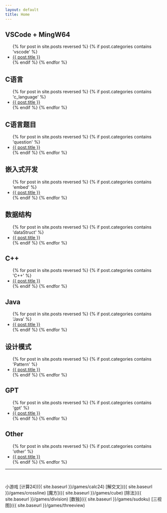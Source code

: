 ```yaml
---
layout: default
title: Home
---
```


<link rel="stylesheet" href="{{ '/assets/custom.css' | relative_url }}">

<div class="container">
    <div>
        <h2>VSCode + MingW64</h2>
        <ul>
            {% for post in site.posts reversed %}
                {% if post.categories contains 'vscode' %}
                    <li>
                        <a href="{{ post.url | relative_url }}">{{ post.title }}</a>
                    </li>
                {% endif %}
            {% endfor %}
        </ul>
    </div>
    <div>
        <h2>C语言</h2>
        <ul>
            {% for post in site.posts reversed %}
                {% if post.categories contains 'c_language' %}
                    <li>
                        <a href="{{ site.baseurl }}{{ post.url }}">{{ post.title }}</a>
                    </li>
                {% endif %}
            {% endfor %}
        </ul>
    </div>
    <div>
        <h2>C语言题目</h2>
        <ul>
            {% for post in site.posts reversed %}
                {% if post.categories contains 'question' %}
                    <li>
                        <a href="{{ site.baseurl }}{{ post.url }}">{{ post.title }}</a>
                    </li>
                {% endif %}
            {% endfor %}
        </ul>
    </div>
    <div>
        <h2>嵌入式开发</h2>
        <ul>
            {% for post in site.posts reversed %}
                {% if post.categories contains 'embed' %}
                    <li>
                        <a href="{{ post.url | relative_url }}">{{ post.title }}</a>
                    </li>
                {% endif %}
            {% endfor %}
        </ul>
    </div>
    <div>
        <h2>数据结构</h2>
        <ul>
            {% for post in site.posts reversed %}
                {% if post.categories contains 'dataStruct' %}
                    <li>
                        <a href="{{ post.url | relative_url }}">{{ post.title }}</a>
                    </li>
                {% endif %}
            {% endfor %}
        </ul>
    </div>
    <div >
        <h2>C++</h2>
        <ul>
            {% for post in site.posts reversed %}
                {% if post.categories contains 'C++' %}
                    <li>
                        <a href="{{ post.url | relative_url }}">{{ post.title }}</a>
                    </li>
                {% endif %}
            {% endfor %}
        </ul>
    </div>
    <div>
        <h2>Java</h2>
        <ul>
            {% for post in site.posts reversed %}
                {% if post.categories contains 'Java' %}
                    <li>
                        <a href="{{ post.url | relative_url }}">{{ post.title }}</a>
                    </li>
                {% endif %}
            {% endfor %}
        </ul>
    </div>
    <div>
        <h2>设计模式</h2>
        <ul>
            {% for post in site.posts reversed %}
                {% if post.categories contains 'Pattern' %}
                    <li>
                        <a href="{{ post.url | relative_url }}">{{ post.title }}</a>
                    </li>
                {% endif %}
            {% endfor %}
        </ul>
    </div>
    <div>
        <h2>GPT</h2>
        <ul>
            {% for post in site.posts reversed %}
                {% if post.categories contains 'gpt' %}
                    <li>
                        <a href="{{ post.url | relative_url }}">{{ post.title }}</a>
                    </li>
                {% endif %}
            {% endfor %}
        </ul>
    </div>
    <div>
        <h2>Other</h2>
        <ul>
            {% for post in site.posts reversed %}
                {% if post.categories contains 'other' %}
                    <li>
                        <a href="{{ post.url | relative_url }}">{{ post.title }}</a>
                    </li>
                {% endif %}
            {% endfor %}
        </ul>
    </div>
</div>


---


<BR>

小游戏
[计算24]({{ site.baseurl }}/games/calc24)
[解交叉]({{ site.baseurl }}/games/crossline)
[魔方]({{ site.baseurl }}/games/cube)
[除法]({{ site.baseurl }}/games/division)
[数独]({{ site.baseurl }}/games/sudoku)
[三视图]({{ site.baseurl }}/games/threeview)



